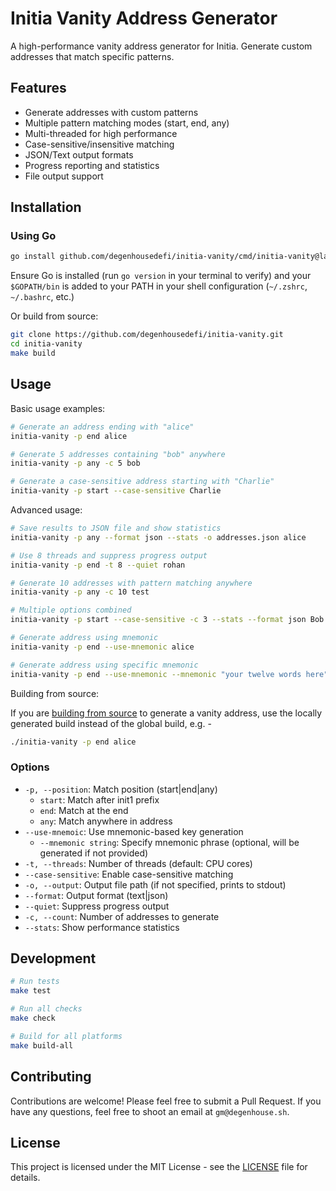 # Initia Vanity Address Generator

A high-performance vanity address generator for Initia. Generate custom addresses that match specific patterns.

## Features

- Generate addresses with custom patterns
- Multiple pattern matching modes (start, end, any)
- Multi-threaded for high performance
- Case-sensitive/insensitive matching
- JSON/Text output formats
- Progress reporting and statistics
- File output support

## Installation

### Using Go
```bash
go install github.com/degenhousedefi/initia-vanity/cmd/initia-vanity@latest
```
Ensure Go is installed (run `go version` in your terminal to verify) and your `$GOPATH/bin` is added to your PATH in your shell configuration (`~/.zshrc`, `~/.bashrc`, etc.)

Or build from source:
```bash
git clone https://github.com/degenhousedefi/initia-vanity.git
cd initia-vanity
make build
```

## Usage

Basic usage examples:
```bash
# Generate an address ending with "alice"
initia-vanity -p end alice

# Generate 5 addresses containing "bob" anywhere
initia-vanity -p any -c 5 bob

# Generate a case-sensitive address starting with "Charlie"
initia-vanity -p start --case-sensitive Charlie
```

Advanced usage:
```bash
# Save results to JSON file and show statistics
initia-vanity -p any --format json --stats -o addresses.json alice

# Use 8 threads and suppress progress output
initia-vanity -p end -t 8 --quiet rohan

# Generate 10 addresses with pattern matching anywhere
initia-vanity -p any -c 10 test

# Multiple options combined
initia-vanity -p start --case-sensitive -c 3 --stats --format json Bob

# Generate address using mnemonic
initia-vanity -p end --use-mnemonic alice

# Generate address using specific mnemonic
initia-vanity -p end --use-mnemonic --mnemonic "your twelve words here" alice
```

Building from source:

If you are [building from source](https://github.com/DegenHouseDeFi/initia-vanity?tab=readme-ov-file#installation) to generate a vanity address, use the locally generated build instead of the global build, e.g. - 
```bash
./initia-vanity -p end alice
```

### Options

- `-p, --position`: Match position (start|end|any)
  - `start`: Match after init1 prefix
  - `end`: Match at the end
  - `any`: Match anywhere in address
- `--use-mnemoic`: Use mnemonic-based key generation
  - `--mnemonic string`: Specify mnemonic phrase (optional, will be generated if not provided) 
- `-t, --threads`: Number of threads (default: CPU cores)
- `--case-sensitive`: Enable case-sensitive matching
- `-o, --output`: Output file path (if not specified, prints to stdout)
- `--format`: Output format (text|json)
- `--quiet`: Suppress progress output
- `-c, --count`: Number of addresses to generate
- `--stats`: Show performance statistics

## Development

```bash
# Run tests
make test

# Run all checks
make check

# Build for all platforms
make build-all
```

## Contributing

Contributions are welcome! Please feel free to submit a Pull Request. If you have any questions, feel free to shoot an email at `gm@degenhouse.sh`.

## License

This project is licensed under the MIT License - see the [LICENSE](LICENSE) file for details.

